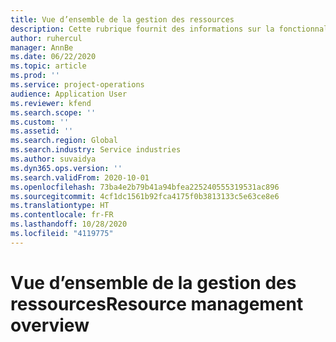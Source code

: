 ```yaml
---
title: Vue d’ensemble de la gestion des ressources
description: Cette rubrique fournit des informations sur la fonctionnalité Gestion des ressources dans Dynamics 365 Project Operations.
author: ruhercul
manager: AnnBe
ms.date: 06/22/2020
ms.topic: article
ms.prod: ''
ms.service: project-operations
audience: Application User
ms.reviewer: kfend
ms.search.scope: ''
ms.custom: ''
ms.assetid: ''
ms.search.region: Global
ms.search.industry: Service industries
ms.author: suvaidya
ms.dyn365.ops.version: ''
ms.search.validFrom: 2020-10-01
ms.openlocfilehash: 73ba4e2b79b41a94bfea225240555319531ac896
ms.sourcegitcommit: 4cf1dc1561b92fca4175f0b3813133c5e63ce8e6
ms.translationtype: HT
ms.contentlocale: fr-FR
ms.lasthandoff: 10/28/2020
ms.locfileid: "4119775"
---
```

# <a name="resource-management-overview"></a><span data-ttu-id="07af8-103">Vue d’ensemble de la gestion des ressources</span><span class="sxs-lookup"><span data-stu-id="07af8-103">Resource management overview</span></span>
